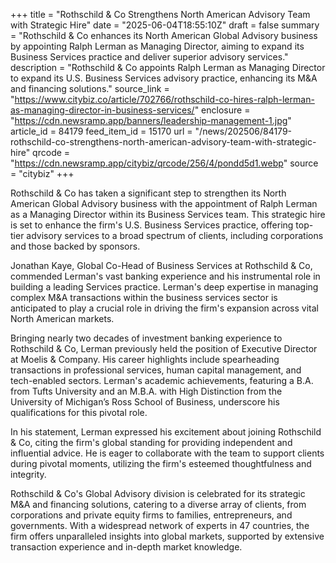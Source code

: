 +++
title = "Rothschild & Co Strengthens North American Advisory Team with Strategic Hire"
date = "2025-06-04T18:55:10Z"
draft = false
summary = "Rothschild & Co enhances its North American Global Advisory business by appointing Ralph Lerman as Managing Director, aiming to expand its Business Services practice and deliver superior advisory services."
description = "Rothschild & Co appoints Ralph Lerman as Managing Director to expand its U.S. Business Services advisory practice, enhancing its M&A and financing solutions."
source_link = "https://www.citybiz.co/article/702766/rothschild-co-hires-ralph-lerman-as-managing-director-in-business-services/"
enclosure = "https://cdn.newsramp.app/banners/leadership-management-1.jpg"
article_id = 84179
feed_item_id = 15170
url = "/news/202506/84179-rothschild-co-strengthens-north-american-advisory-team-with-strategic-hire"
qrcode = "https://cdn.newsramp.app/citybiz/qrcode/256/4/pondd5d1.webp"
source = "citybiz"
+++

<p>Rothschild & Co has taken a significant step to strengthen its North American Global Advisory business with the appointment of Ralph Lerman as a Managing Director within its Business Services team. This strategic hire is set to enhance the firm's U.S. Business Services practice, offering top-tier advisory services to a broad spectrum of clients, including corporations and those backed by sponsors.</p><p>Jonathan Kaye, Global Co-Head of Business Services at Rothschild & Co, commended Lerman's vast banking experience and his instrumental role in building a leading Services practice. Lerman's deep expertise in managing complex M&A transactions within the business services sector is anticipated to play a crucial role in driving the firm's expansion across vital North American markets.</p><p>Bringing nearly two decades of investment banking experience to Rothschild & Co, Lerman previously held the position of Executive Director at Moelis & Company. His career highlights include spearheading transactions in professional services, human capital management, and tech-enabled sectors. Lerman's academic achievements, featuring a B.A. from Tufts University and an M.B.A. with High Distinction from the University of Michigan’s Ross School of Business, underscore his qualifications for this pivotal role.</p><p>In his statement, Lerman expressed his excitement about joining Rothschild & Co, citing the firm's global standing for providing independent and influential advice. He is eager to collaborate with the team to support clients during pivotal moments, utilizing the firm's esteemed thoughtfulness and integrity.</p><p>Rothschild & Co's Global Advisory division is celebrated for its strategic M&A and financing solutions, catering to a diverse array of clients, from corporations and private equity firms to families, entrepreneurs, and governments. With a widespread network of experts in 47 countries, the firm offers unparalleled insights into global markets, supported by extensive transaction experience and in-depth market knowledge.</p>
